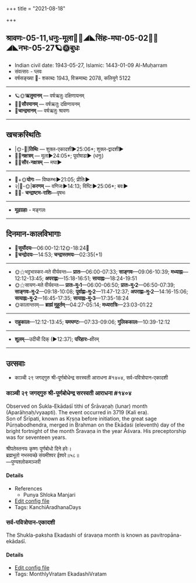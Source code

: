 +++
title = "2021-08-18"

+++
## श्रावणः-05-11,धनुः-मूला🌛🌌◢◣सिंहः-मघा-05-02🌌🌞◢◣नभः-05-27🪐🌞बुधः
- Indian civil date: 1943-05-27, Islamic: 1443-01-09 Al-Muḥarram
- संवत्सरः - प्लवः
- वर्षसङ्ख्या 🌛- शकाब्दः 1943, विक्रमाब्दः 2078, कलियुगे 5122
___________________
- 🪐🌞**ऋतुमानम्** — वर्षऋतुः दक्षिणायनम्
- 🌌🌞**सौरमानम्** — वर्षऋतुः दक्षिणायनम्
- 🌛**चान्द्रमानम्** — वर्षऋतुः श्रावणः
___________________


## खचक्रस्थितिः
- |🌞-🌛|**तिथिः** — शुक्ल-एकादशी►25:06*; शुक्ल-द्वादशी►  
- 🌌🌛**नक्षत्रम्** — मूला►24:05*; पूर्वाषाढा► (धनुः)  
- 🌌🌞**सौर-नक्षत्रम्** — मघा►  
___________________
- 🌛+🌞**योगः** — विष्कम्भः►21:05; प्रीतिः►  
- २|🌛-🌞|**करणम्** — वणिजः►14:13; विष्टिः►25:06*; बवः►  
- 🌌🌛- **चन्द्राष्टम-राशिः**—वृषभः  
___________________
- **मूढग्रहाः** - मङ्गलः
___________________


## दिनमान-कालविभागाः
- 🌅**सूर्योदयः**—06:00-12:12🌞️-18:24🌇  
- 🌛**चन्द्रोदयः**—14:53; **चन्द्रास्तमयः**—02:35(+1)  
___________________
- 🌞⚝भट्टभास्कर-मते वीर्यवन्तः— **प्रातः**—06:00-07:33; **साङ्गवः**—09:06-10:39; **मध्याह्नः**—12:12-13:45; **अपराह्णः**—15:18-16:51; **सायाह्नः**—18:24-19:51  
- 🌞⚝सायण-मते वीर्यवन्तः— **प्रातः-मु॰1**—06:00-06:50; **प्रातः-मु॰2**—06:50-07:39; **साङ्गवः-मु॰2**—09:18-10:08; **पूर्वाह्णः-मु॰2**—11:47-12:37; **अपराह्णः-मु॰2**—14:16-15:06; **सायाह्नः-मु॰2**—16:45-17:35; **सायाह्नः-मु॰3**—17:35-18:24  
- 🌞कालान्तरम्— **ब्राह्मं मुहूर्तम्**—04:27-05:14; **मध्यरात्रिः**—23:03-01:22  
___________________
- **राहुकालः**—12:12-13:45; **यमघण्टः**—07:33-09:06; **गुलिककालः**—10:39-12:12  
___________________
- **शूलम्**—उदीची दिक् (►12:37); **परिहारः**–क्षीरम्  
___________________

## उत्सवाः
- काञ्ची २९ जगद्गुरु श्री-पूर्णबोधेन्द्र सरस्वती आराधना #१४०४, सर्व-पवित्रोपान-एकादशी
### काञ्ची २९ जगद्गुरु श्री-पूर्णबोधेन्द्र सरस्वती आराधना #१४०४

Observed on Śukla-Ekādaśī tithi of Śrāvaṇaḥ (lunar) month (Aparāhṇaḥ/vyaapti). The event occurred in 3719 (Kali era).  
Son of Śrīpati, known as Kṛṣṇa before initiation, the great sage Pūrṇabodhendra, merged in Brahman on the Ekādaśi (eleventh) day of the bright fortnight of the month Śravaṇa in the year Ăśvara. His preceptorship was for seventeen years.

श्रीपतेस्तनयः कृष्णः पूर्णबोधो दिने हरेः।  
ब्रह्मभूतो नभस्यच्छे संयमीश्वर ईश्वरे॥५८॥  
—पुण्यश्लोकमञ्जरी



#### Details
- References
  - Punya Shloka Manjari
- [Edit config file](https://github.com/jyotisham/adyatithi/tree/master/mahApuruSha/kAnchI-maTha/lunar_month/tithi/05/11/kAJcI%2029%20jagadguru%20zrI~pUrNabOdhEndra%20sarasvatI%20ArAdhanA.toml)
- Tags: KanchiAradhanaDays


### सर्व-पवित्रोपान-एकादशी

The Shukla-paksha Ekadashi of śravaṇa month is known as pavitropāna-ekādaśī.

#### Details
- [Edit config file](https://github.com/jyotisham/adyatithi/tree/master/time_focus/monthly/ekAdashI/description_only/pavitrOpAna-EkAdazI.toml)
- Tags: MonthlyVratam EkadashiVratam


